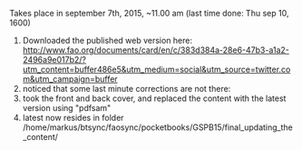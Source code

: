Takes place in september 7th, 2015, ~11.00 am (last time done: Thu sep 10, 1600)

1. Downloaded the published web version here: http://www.fao.org/documents/card/en/c/383d384a-28e6-47b3-a1a2-2496a9e017b2/?utm_content=buffer486e5&utm_medium=social&utm_source=twitter.com&utm_campaign=buffer
2. noticed that some last minute corrections are not there:
3. took the front and back cover, and replaced the content with the latest version using "pdfsam"
4. latest now resides in folder /home/markus/btsync/faosync/pocketbooks/GSPB15/final_updating_the_content/
